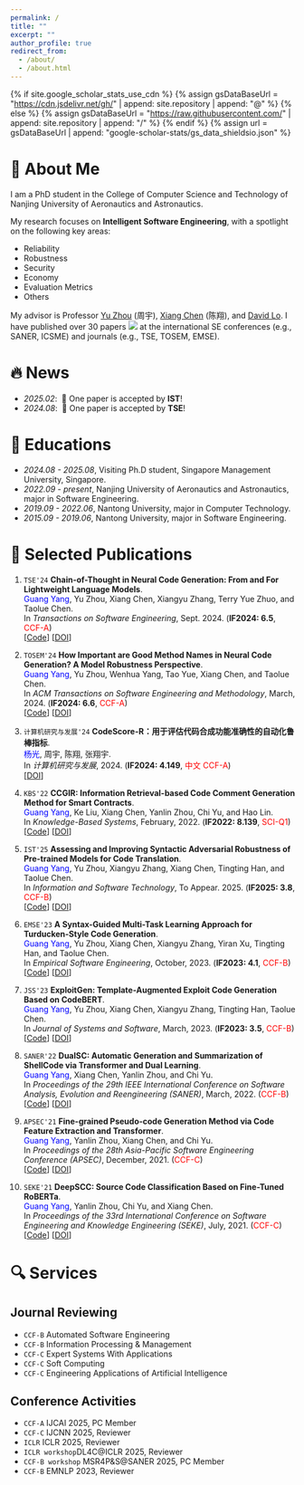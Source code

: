 ```yaml
---
permalink: /
title: ""
excerpt: ""
author_profile: true
redirect_from: 
  - /about/
  - /about.html
---
```



{% if site.google_scholar_stats_use_cdn %}
{% assign gsDataBaseUrl = "https://cdn.jsdelivr.net/gh/" | append: site.repository | append: "@" %}
{% else %}
{% assign gsDataBaseUrl = "https://raw.githubusercontent.com/" | append: site.repository | append: "/" %}
{% endif %}
{% assign url = gsDataBaseUrl | append: "google-scholar-stats/gs_data_shieldsio.json" %}

<span class='anchor' id='about-me'></span>

# 👀 About Me

I am a PhD student in the College of Computer Science and Technology of Nanjing University of Aeronautics and Astronautics.

My research focuses on **Intelligent Software Engineering**, with a spotlight on the following key areas: 

- Reliability 
- Robustness 
- Security 
- Economy 
- Evaluation Metrics 
- Others

My advisor is Professor [Yu Zhou](https://csyuzhou.github.io/) (周宇),  [Xiang Chen](https://smartse.github.io/) (陈翔), and [David Lo](http://www.mysmu.edu/faculty/davidlo/).
I have published over 30 papers <a href='https://scholar.google.com/citations?user=JFoOXQwAAAAJ'><img src="https://img.shields.io/endpoint?url={{ url | url_encode }}&logo=Google%20Scholar&labelColor=f6f6f6&color=9cf&style=flat&label=citations"></a> at the international SE conferences (e.g., SANER, ICSME) and journals (e.g., TSE, TOSEM, EMSE).

# 🔥 News
- *2025.02*: &nbsp;🎉 One paper is accepted by **IST**!
- *2024.08*: &nbsp;🎉 One paper is accepted by **TSE**!

# 📖 Educations
- *2024.08 - 2025.08*, Visiting Ph.D student, Singapore Management University, Singapore.
- *2022.09 - present*, Nanjing University of Aeronautics and Astronautics, major in Software Engineering. 
- *2019.09 - 2022.06*, Nantong University, major in Computer Technology.
- *2015.09 - 2019.06*, Nantong University, major in Software Engineering.
  
# 📝 Selected Publications
1. ``TSE'24`` **Chain-of-Thought in Neural Code Generation: From and For Lightweight Language Models**.  
    <span style="color:blue">Guang Yang</span>, Yu Zhou, Xiang Chen, Xiangyu Zhang, Terry Yue Zhuo, and Taolue Chen.   
    In *Transactions on Software Engineering*, Sept. 2024. (__IF2024: 6.5__, <span style="color:red">CCF-A</span>)   
    [[Code](https://github.com/NTDXYG/COTTON)]
    [[DOI](https://doi.org/10.1109/TSE.2024.3440503)]

2. ``TOSEM'24`` **How Important are Good Method Names in Neural Code Generation? A Model Robustness Perspective**.  
    <span style="color:blue">Guang Yang</span>, Yu Zhou, Wenhua Yang, Tao Yue, Xiang Chen, and Taolue Chen.  
    In *ACM Transactions on Software Engineering and Methodology*, March, 2024. (__IF2024: 6.6__, <span style="color:red">CCF-A</span>)   
    [[Code](https://github.com/NTDXYG/RADAR)]
    [[DOI](https://dl.acm.org/doi/10.1145/3630010)]

3. ``计算机研究与发展'24`` **CodeScore-R：用于评估代码合成功能准确性的自动化鲁棒指标**.  
    <span style="color:blue">杨光</span>, 周宇, 陈翔,  张翔宇.  
    In *计算机研究与发展*, 2024. (__IF2024: 4.149__, <span style="color:red">中文 CCF-A</span>)   
    [[DOI](https://doi.org/10.7544/issn1000-1239.202330715)]

4. ``KBS'22`` **CCGIR: Information Retrieval-based Code Comment Generation Method for Smart Contracts**.  
    <span style="color:blue">Guang Yang</span>, Ke Liu, Xiang Chen, Yanlin Zhou, Chi Yu, and Hao Lin.  
    In *Knowledge-Based Systems*, February, 2022. (__IF2022: 8.139__, <span style="color:red">SCI-Q1</span>)   
    [[Code](https://github.com/NTDXYG/CCGIR)]
    [[DOI](https://doi.org/10.1016/j.knosys.2021.107858)]

1. ``IST'25`` **Assessing and Improving Syntactic Adversarial Robustness of Pre-trained Models for Code Translation**.  
<span style="color:blue">Guang Yang</span>, Yu Zhou, Xiangyu Zhang, Xiang Chen, Tingting Han, and Taolue Chen.  
In *Information and Software Technology*, To Appear. 2025. (__IF2025: 3.8__, <span style="color:red">CCF-B</span>)   
[[Code](https://github.com/NTDXYG/COTR)]
[[DOI]()]

5. ``EMSE'23`` **A Syntax-Guided Multi-Task Learning Approach for Turducken-Style Code Generation**.  
    <span style="color:blue">Guang Yang</span>, Yu Zhou, Xiang Chen, Xiangyu Zhang, Yiran Xu, Tingting Han, and Taolue Chen.  
    In *Empirical Software Engineering*, October, 2023. (__IF2023: 4.1__, <span style="color:red">CCF-B</span>)   
    [[Code](https://github.com/NTDXYG/TurduckenGen)]
    [[DOI](https://doi.org/10.1007/s10664-023-10372-1)]

6. ``JSS'23`` **ExploitGen: Template-Augmented Exploit Code Generation Based on CodeBERT**.  
    <span style="color:blue">Guang Yang</span>, Yu Zhou, Xiang Chen, Xiangyu Zhang, Tingting Han, Taolue Chen.  
    In *Journal of Systems and Software*, March, 2023. (__IF2023: 3.5__, <span style="color:red">CCF-B</span>)   
    [[Code](https://github.com/NTDXYG/ExploitGen)]
    [[DOI](https://doi.org/10.1016/j.jss.2022.111577)]

7. ``SANER'22`` **DualSC: Automatic Generation and Summarization of ShellCode via Transformer and Dual Learning**.  
    <span style="color:blue">Guang Yang</span>, Xiang Chen, Yanlin Zhou, and Chi Yu.  
    In *Proceedings of the 29th IEEE International Conference on Software Analysis, Evolution and Reengineering (SANER)*, March, 2022. (<span style="color:red">CCF-B</span>)  
    [[Code](https://github.com/NTDXYG/DualSC)]
    [[DOI](https://doi.org/10.1109/SANER53432.2022.00052)]

8. ``APSEC'21`` **Fine-grained Pseudo-code Generation Method via Code Feature Extraction and Transformer**.  
    <span style="color:blue">Guang Yang</span>, Yanlin Zhou, Xiang Chen, and Chi Yu.  
    In *Proceedings of the 28th Asia-Pacific Software Engineering Conference (APSEC)*, December, 2021. (<span style="color:red">CCF-C</span>)   
    [[Code](https://github.com/NTDXYG/DeepPseudo)]
    [[DOI](https://doi.org/10.1109/APSEC53868.2021.00029)]

9. ``SEKE'21`` **DeepSCC: Source Code Classification Based on Fine-Tuned RoBERTa**.  
    <span style="color:blue">Guang Yang</span>, Yanlin Zhou, Chi Yu, and Xiang Chen.  
    In *Proceedings of the 33rd International Conference on Software Engineering and Knowledge Engineering (SEKE)*, July, 2021. (<span style="color:red">CCF-C</span>)   
    [[Code](https://github.com/NTDXYG/DeepPseudo)]
    [[DOI](https://doi.org/10.18293/seke2021-005)]

# 🔍 Services

## Journal Reviewing

- ``CCF-B`` Automated Software Engineering
- ``CCF-B`` Information Processing & Management
- ``CCF-C`` Expert Systems With Applications
- ``CCF-C`` Soft Computing
- ``CCF-C`` Engineering Applications of Artificial Intelligence

## Conference Activities

- ``CCF-A`` IJCAI 2025, PC Member
- ``CCF-C`` IJCNN 2025, Reviewer
- ``ICLR`` ICLR 2025, Reviewer
- ``ICLR workshop``DL4C@ICLR 2025, Reviewer
- ``CCF-B workshop`` MSR4P&S@SANER 2025, PC Member
- ``CCF-B`` EMNLP 2023, Reviewer
